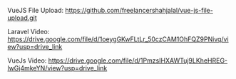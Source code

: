 
VueJS File Upload: https://github.com/freelancershahjalal/vue-js-file-upload.git

Laravel Video: https://drive.google.com/file/d/1oeygGKwFLtLr_50czCAM1OhFQZ9PNivq/view?usp=drive_link

VueJs Video: https://drive.google.com/file/d/1PmzsIHXAWTuj9LKheHREG-lwGj4mkeYN/view?usp=drive_link
